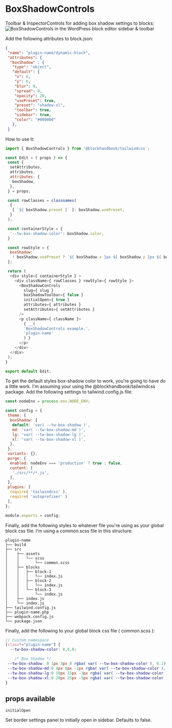 
# BoxShadowControls

Toolbar & InspectorControls for adding box shadow settings to blocks:
![BoxShadowControls in the WordPress block editor sidebar & toolbar](https://blockhandbook.com/wp-content/uploads/2020/05/BoxShadowControls-screenshot.png)

Add the following attributes to block.json:

```json
{
 "name": "plugin-name/dynamic-block",
 "attributes": {
  "boxShadow" : {
   "type": "object",
   "default": {
    "x": 6,
    "y": 6,
    "blur": 0,
    "spread": 0,
    "opacity": 20,
    "usePreset": true,
    "preset": "shadow-xl",
    "toolbar": true,
    "sidebar": true,
    "color": "#000000"
   },
 }
```

How to use it:

```javascript
import { BoxShadowControls } from '@blockhandbook/tailwindcss';

const Edit = ( props ) => {
 const {
  setAttributes,
  attributes,
  attributes: {
   boxShadow,
  },
 } = props;

 const rowClasses = classnames(
  {
   [ `${ boxShadow.preset }` ]: boxShadow.usePreset,
  }
 );

 const containerStyle = {
  '--tw-box-shadow-color': boxShadow.color,
 }

 const rowStyle = {
  boxShadow:
   ! boxShadow.usePreset ? `${ boxShadow.x }px ${ boxShadow.y }px ${ boxShadow.blur }px ${ boxShadow.spread }px rgba( ${ boxShadow.color }, ${ boxShadow.opacity / 100 } )` : null
 };

 return (
  <div style={ containerStyle } >
    <div className={ rowClasses } rowStyle={ rowStyle }>
      <BoxShadowControls
        slug={ slug }
        boxShadowToolbar={ false }
        initialOpen={ true }
        attributes={ attributes }
        setAttributes={ setAttributes }
      />
      <p className={ className }>
        { __(
        'BoxShadowControls example.',
        'plugin-name'
        ) }
      </p>
    </div>
  </div>
 );
}

export default Edit;
```

To get the default styles box-shadow color to work, you're going to have do a little work. I'm assuming your using the @blockhandbook/tailwindcss package.  Add the following settings to tailwind.config.js file:

```javascript
const nodeEnv = process.env.NODE_ENV;

const config = {
 theme: {
  boxShadow: {
   default: 'var( --tw-box-shadow )',
   md: 'var( --tw-box-shadow-md )',
   lg: 'var( --tw-box-shadow-lg )',
   xl: 'var( --tw-box-shadow-xl )',
  },
 },
 variants: {},
 purge: {
  enabled: nodeEnv === 'production' ? true : false,
  content: [
   './src/**/*.js',
  ],
 },
 plugins: [
  require( 'tailwindcss' ),
  require( 'autoprefixer' )
 ],
};

module.exports = config;

```

Finally, add the following styles to whatever file you're using as your global block css file. I'm using a common.scss file in this structure:

```text
plugin-name
├── build
├── src
│    ├── assets
│    │   └── scss
│    │       └── common.scss
│    ├── blocks
│    │   ├── block-1
│    │   │   └── index.js
│    │   ├── block-2
│    │   │   └── index.js
│    │   └── block-3
│    │       └── index.js
│    ├── index.js
│    └── index.js
├── tailwind.config.js
├── plugin-name.php
├── webpack.config.js
└── package.json

```

Finally, add the following to your global block css file ( common.scss ):

```scss
// Custom namespace
[class*="plugin-name"] {
  --tw-box-shadow-color: 0,0,0;

    /* Box Shadow */
 --tw-box-shadow: 0 1px 3px 0 rgba( var( --tw-box-shadow-color ), 0.1), 0 1px 2px 0 rgba( var( --tw-box-shadow-color ), 0.06);
 --tw-box-shadow-md:0 4px 6px -1px rgba( var( --tw-box-shadow-color ), 0.1), 0 2px 4px -1px rgba( var( --tw-box-shadow-color ), 0.06);
 --tw-box-shadow-lg:0 10px 15px -3px rgba( var( --tw-box-shadow-color ), 0.1), 0 4px 6px -2px rgba( var( --tw-box-shadow-color ), 0.05);
 --tw-box-shadow-xl:0 20px 25px -5px rgba( var( --tw-box-shadow-color ), 0.1), 0 10px 10px -5px rgba( var( --tw-box-shadow-color ), 0.04);
}
```

## props available

```test
initialOpen
```

Set border settings panel to initially open in sidebar.  Defaults to false.

